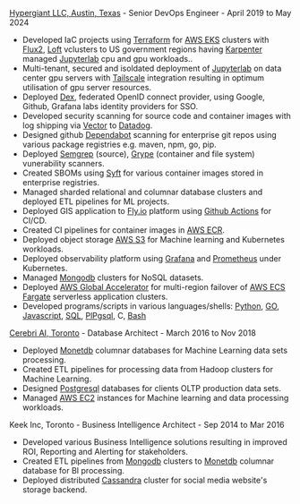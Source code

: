 [Hypergiant LLC, Austin, Texas](https://www.hypergiant.com) - Senior DevOps Engineer - April 2019 to May 2024
* Developed IaC projects using [Terraform](https://www.terraform.io) for [AWS EKS](https://aws.amazon.com/eks) clusters with [Flux2](https://fluxcd.io), [Loft](https://loft.sh) vclusters to US government regions having [Karpenter](https://karpenter.sh) managed [Jupyterlab](https://jupyter.org) cpu and gpu workloads..
* Multi-tenant, secured and isoldated deployment of [Jupyterlab](https://jupyter.org) on data center gpu servers with [Tailscale](https://tailscale.com) integration resulting in optimum utilisation of gpu server resources.
* Deployed [Dex](https://dexidp.io), federated OpenID connect provider, using Google, Github, Grafana labs identity providers for SSO.
* Developed security scanning for source code and container images with log shipping via [Vector](https://vector.dev) to [Datadog](https://www.datadoghq.com).
* Designed github [Dependabot](https://docs.github.com/en/code-security/getting-started/dependabot-quickstart-guide) scanning for enterprise git repos using various package registries e.g. maven, npm, go, pip.
* Deployed [Semgrep](https://semgrep.dev) (source), [Grype](https://github.com/anchore/grype) (container and file system) vunerability scanners.
* Created SBOMs using [Syft](https://github.com/anchore/syft) for various container images stored in enterprise registries.
* Managed sharded relational and columnar database clusters and deployed ETL pipelines for ML projects.
* Deployed GIS application to [Fly.io](https://fly.io) platform using [Github Actions](https://github.com/features/actions) for CI/CD.
* Created CI pipelines for container images in [AWS ECR](https://aws.amazon.com/ecr).
* Deployed object storage [AWS S3](https://aws.amazon.com/s3) for Machine learning and Kubernetes workloads.
* Deployed observability platform using [Grafana](https://grafana.com) and [Prometheus](https://prometheus.io) under Kubernetes.
* Managed [Mongodb](https://www.mongodb.com) clusters for NoSQL datasets.
* Deployed [AWS Global Accelerator](https://aws.amazon.com/global-accelerator/) for multi-region failover of [AWS ECS Fargate](https://docs.aws.amazon.com/AmazonECS/latest/developerguide/AWS_Fargate.html) serverless application clusters.
* Developed programs/scripts in various languages/shells: [Python](https://www.python.org), [GO](https://go.dev), [Javascript](https://www.javascript.com), [SQL](https://www.postgresql.org/docs/current/sql.html), [PlPgsql](https://www.postgresql.org/docs/current/plpgsql.html), C, [Bash](https://www.gnu.org/software/bash)


[Cerebri AI, Toronto](https://www.cerebriai.com) - Database Architect - March 2016 to Nov 2018
* Deployed [Monetdb](https://www.monetdb.org) columnar databases for Machine Learning data sets processing.
* Created ETL pipelines for processing data from Hadoop clusters for Machine Learning.
* Designed [Postgresql](https://www.postgresql.org) databases for clients OLTP production data sets.
* Managed [AWS EC2](https://aws.amazon.com/ec2) instances for Machine learning and data processing workloads.


Keek Inc, Toronto - Business Intelligence Architect - Sep 2014 to Mar 2016
* Developed various Business Intelligence solutions resulting in improved ROI, Reporting and Alerting for stakeholders.
* Created ETL pipelines from [Mongodb](https://www.mongodb.com) clusters to [Monetdb](https://www.monetdb.org) columnar database for BI processing.
* Deployed distributed [Cassandra](https://cassandra.apache.org) cluster for social media website's storage backend.
